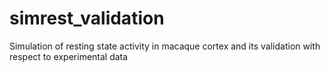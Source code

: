 # simrest_validation
Simulation of resting state activity in macaque cortex and its validation with respect to experimental data
